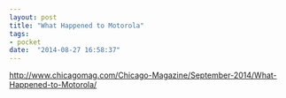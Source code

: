 ```yaml
---
layout: post
title: "What Happened to Motorola"
tags:
- pocket
date:  "2014-08-27 16:58:37"
---
```


http://www.chicagomag.com/Chicago-Magazine/September-2014/What-Happened-to-Motorola/

